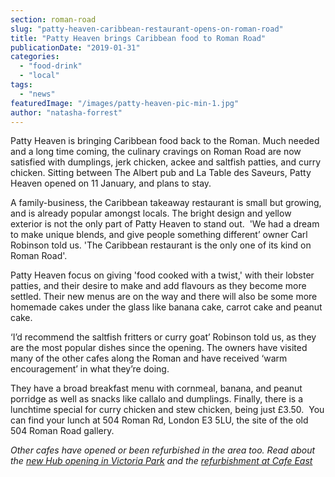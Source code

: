 ```yaml
---
section: roman-road
slug: "patty-heaven-caribbean-restaurant-opens-on-roman-road"
title: "Patty Heaven brings Caribbean food to Roman Road"
publicationDate: "2019-01-31"
categories: 
  - "food-drink"
  - "local"
tags: 
  - "news"
featuredImage: "/images/patty-heaven-pic-min-1.jpg"
author: "natasha-forrest"
---
```


Patty Heaven is bringing Caribbean food back to the Roman. Much needed and a long time coming, the culinary cravings on Roman Road are now satisfied with dumplings, jerk chicken, ackee and saltfish patties, and curry chicken. Sitting between The Albert pub and La Table des Saveurs, Patty Heaven opened on 11 January, and plans to stay.

A family-business, the Caribbean takeaway restaurant is small but growing, and is already popular amongst locals. The bright design and yellow exterior is not the only part of Patty Heaven to stand out.  'We had a dream to make unique blends, and give people something different’ owner Carl Robinson told us. 'The Caribbean restaurant is the only one of its kind on Roman Road'.

Patty Heaven focus on giving 'food cooked with a twist,' with their lobster patties, and their desire to make and add flavours as they become more settled. Their new menus are on the way and there will also be some more homemade cakes under the glass like banana cake, carrot cake and peanut cake.

‘I’d recommend the saltfish fritters or curry goat’ Robinson told us, as they are the most popular dishes since the opening. The owners have visited many of the other cafes along the Roman and have received ‘warm encouragement’ in what they’re doing.

They have a broad breakfast menu with cornmeal, banana, and peanut porridge as well as snacks like callalo and dumplings. Finally, there is a lunchtime special for curry chicken and stew chicken, being just £3.50.  You can find your lunch at 504 Roman Rd, London E3 5LU, the site of the old 504 Roman Road gallery.

_Other cafes have opened or been refurbished in the area too. Read about the [new Hub opening in Victoria Park](https://romanroadlondon.com/new-hub-cafe-opens-victoria-park/) and the [refurbishment at Cafe East](https://romanroadlondon.com/cafe-east-reopens-after-refurb/)_


